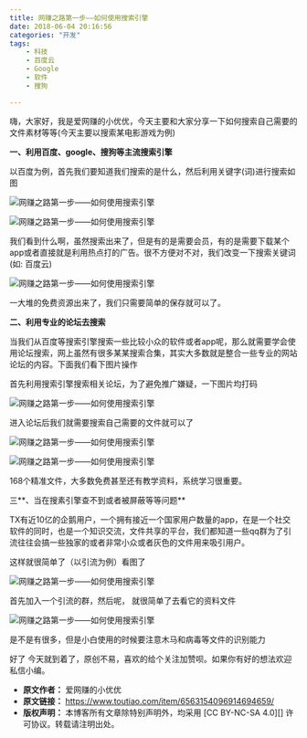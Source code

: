 ```yaml
---
title: 网赚之路第一步——如何使用搜索引擎
date: 2018-06-04 20:16:56
categories: "开发"
tags:
	- 科技
	- 百度云
	- Google
	- 软件
	- 搜狗

---
```


嗨，大家好，我是爱网赚的小优优，今天主要和大家分享一下如何搜索自己需要的文件素材等等(今天主要以搜索某电影游戏为例)

**一、利用百度、google、搜狗等主流搜索引擎**

以百度为例，首先我们要知道我们搜索的是什么，然后利用关键字(词)进行搜索如图

![网赚之路第一步——如何使用搜索引擎][EVIM-U3UQ-IBVI.jpg]

![网赚之路第一步——如何使用搜索引擎][ZNVI-MFN2-MMQF.jpg]

我们看到什么啊，虽然搜索出来了，但是有的是需要会员，有的是需要下载某个app或者直接就是利用热点打的广告。很不方便对不对，我们改变一下搜索关键词(如: 百度云)

![网赚之路第一步——如何使用搜索引擎][EJEF-UFVA-QAMM.jpg]

一大堆的免费资源出来了，我们只需要简单的保存就可以了。

**二、利用专业的论坛去搜索**

当我们从百度等搜索引擎搜索一些比较小众的软件或者app呢，那么就需要学会使用论坛搜索，网上虽然有很多某某搜索合集，其实大多数就是整合一些专业的网站论坛的内容。下面我们看下图片操作

首先利用搜索引擎搜索相关论坛，为了避免推广嫌疑，一下图片均打码

![网赚之路第一步——如何使用搜索引擎][YZIB-IUVV-EQJA.jpg]

进入论坛后我们就需要搜索自己需要的文件就可以了

![网赚之路第一步——如何使用搜索引擎][IZN3-IFEM-VF3Q.jpg]

![网赚之路第一步——如何使用搜索引擎][IRI2-QFNB-NY63.jpg]

168个精准文件，大多数免费甚至还有教学资料，系统学习很重要。

三**、当在搜素引擎查不到或者被屏蔽等等问题**

TX有近10亿的企鹅用户，一个拥有接近一个国家用户数量的app，在是一个社交软件的同时，也是一个知识交流，文件共享的平台，我们都知道一些qq群为了引流往往会搞一些独家的或者非常小众或者灰色的文件用来吸引用户。

这样就很简单了（以引流为例）看图了

![网赚之路第一步——如何使用搜索引擎][ZNIM-YNYZ-FAQJ.jpg]

首先加入一个引流的群，然后呢， 就很简单了去看它的资料文件

![网赚之路第一步——如何使用搜索引擎][NFBR-ERFY-MNNJ.jpg]

是不是有很多，但是小白使用的时候要注意木马和病毒等文件的识别能力

好了 今天就到着了，原创不易，喜欢的给个关注加赞呗。如果你有好的想法欢迎私信小编。


[EVIM-U3UQ-IBVI.jpg]: /pro/os/crawler/EVIM-U3UQ-IBVI.jpg
[ZNVI-MFN2-MMQF.jpg]: /pro/os/crawler/ZNVI-MFN2-MMQF.jpg
[EJEF-UFVA-QAMM.jpg]: /pro/os/crawler/EJEF-UFVA-QAMM.jpg
[YZIB-IUVV-EQJA.jpg]: /pro/os/crawler/YZIB-IUVV-EQJA.jpg
[IZN3-IFEM-VF3Q.jpg]: /pro/os/crawler/IZN3-IFEM-VF3Q.jpg
[IRI2-QFNB-NY63.jpg]: /pro/os/crawler/IRI2-QFNB-NY63.jpg
[ZNIM-YNYZ-FAQJ.jpg]: /pro/os/crawler/ZNIM-YNYZ-FAQJ.jpg
[NFBR-ERFY-MNNJ.jpg]: /pro/os/crawler/NFBR-ERFY-MNNJ.jpg
 *  **原文作者：** 爱网赚的小优优
 *  **原文链接：** https://www.toutiao.com/item/6563154096914694659/
 *  **版权声明：** 本博客所有文章除特别声明外，均采用 [CC BY-NC-SA 4.0][] 许可协议。转载请注明出处。